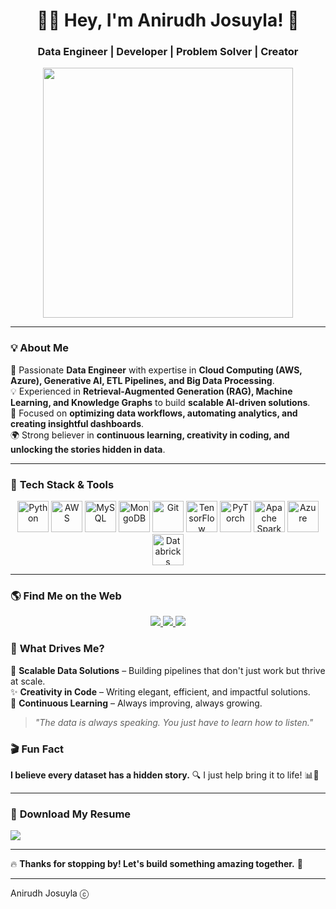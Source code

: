 <!-- Viewport Meta Tag -->
<meta name="viewport" content="width=device-width, initial-scale=1.0">

<h1 align="center">👨‍💻 Hey, I'm Anirudh Josuyla! 🚀</h1>
<h3 align="center">Data Engineer | Developer | Problem Solver | Creator</h3>

<p align="center">
  <img src="https://media.giphy.com/media/f3iwJFOVOwuy7K6FFw/giphy.gif" width="400px">
</p>

---

### 💡 About Me  

🚀 Passionate **Data Engineer** with expertise in **Cloud Computing (AWS, Azure), Generative AI, ETL Pipelines, and Big Data Processing**.  
💡 Experienced in **Retrieval-Augmented Generation (RAG), Machine Learning, and Knowledge Graphs** to build **scalable AI-driven solutions**.  
🎯 Focused on **optimizing data workflows, automating analytics, and creating insightful dashboards**.  
🌍 Strong believer in **continuous learning, creativity in coding, and unlocking the stories hidden in data**.  

---

### 🔧 **Tech Stack & Tools**   
<p align="center">
  <img src="https://cdn.jsdelivr.net/gh/devicons/devicon/icons/python/python-plain.svg" width="50px" title="Python"/>
  <img src="https://cdn.jsdelivr.net/gh/devicons/devicon/icons/aws/aws-original.svg" width="50px" title="AWS"/>
  <img src="https://cdn.jsdelivr.net/gh/devicons/devicon/icons/mysql/mysql-original.svg" width="50px" title="MySQL"/>
  <img src="https://cdn.jsdelivr.net/gh/devicons/devicon/icons/mongodb/mongodb-original.svg" width="50px" title="MongoDB"/>
  <img src="https://cdn.jsdelivr.net/gh/devicons/devicon/icons/git/git-original.svg" width="50px" title="Git"/>
  <img src="https://cdn.jsdelivr.net/gh/devicons/devicon/icons/tensorflow/tensorflow-original.svg" width="50px" title="TensorFlow"/>
  <img src="https://cdn.jsdelivr.net/gh/devicons/devicon/icons/pytorch/pytorch-original.svg" width="50px" title="PyTorch"/>
  <img src="https://cdn.jsdelivr.net/gh/devicons/devicon/icons/apache/apache-original.svg" width="50px" title="Apache Spark"/>
  <img src="https://cdn.jsdelivr.net/gh/devicons/devicon/icons/azure/azure-original.svg" width="50px" title="Azure"/>
  <img src="https://cdn.jsdelivr.net/gh/devicons/devicon/icons/databricks/databricks-original.svg" width="50px" title="Databricks"/>
</p>

</p>

---

### 🌎 **Find Me on the Web**
<p align="center">
  <a href="https://www.linkedin.com/in/anirudhjosuyla/" target="_blank">
    <img src="https://img.shields.io/badge/LinkedIn-0A66C2?style=for-the-badge&logo=linkedin&logoColor=white"/>
  </a>
  <a href="mailto:anirudhjosuyla29@gmail.com">
    <img src="https://img.shields.io/badge/Gmail-D14836?style=for-the-badge&logo=gmail&logoColor=white"/>
  </a>
  <a href="https://letterboxd.com/anirudh_josuyla" target="_blank">
    <img src="https://img.shields.io/badge/Letterboxd-00B140?style=for-the-badge&logo=letterboxd&logoColor=white"/>
  </a>
</p>



### 🎯 **What Drives Me?**
🚀 **Scalable Data Solutions** – Building pipelines that don't just work but thrive at scale.  
✨ **Creativity in Code** – Writing elegant, efficient, and impactful solutions.  
🌱 **Continuous Learning** – Always improving, always growing.  

> _"The data is always speaking. You just have to learn how to listen."_  


### 🎬 **Fun Fact**
**I believe every dataset has a hidden story.** 🔍 I just help bring it to life! 📊📖  

---

### 📄 **Download My Resume**  
<a href="https://drive.google.com/file/d/17roufMe9olISYGyQBPGzuCto-uQ2rlci/view?usp=drive_link" download>
  <img src="https://img.shields.io/badge/Download Resume-4285F4?style=for-the-badge&logo=google-drive&logoColor=white" />
</a>

---

🔥 **Thanks for stopping by! Let's build something amazing together.** 🚀


---

Anirudh Josuyla ⓒ

